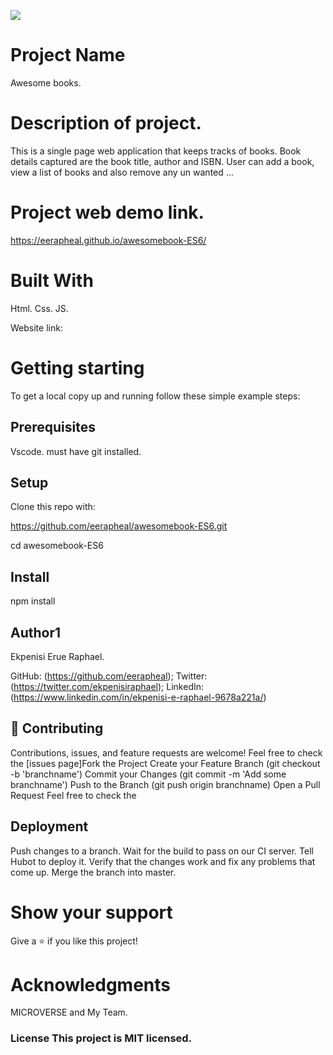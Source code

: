 ![](https://img.shields.io/badge/Microverse-blueviolet)

# Project Name
Awesome books.

# Description of project.
This is a single page web application that keeps tracks of books. Book details captured are the book title, author and ISBN. User can add a book, view a list of books and also remove any un wanted …

# Project web demo link.
https://eerapheal.github.io/awesomebook-ES6/

# Built With
Html. Css. JS.

Website link:
# Getting starting
To get a local copy up and running follow these simple example steps:

## Prerequisites
Vscode. must have git installed.

## Setup
Clone this repo with:

https://github.com/eerapheal/awesomebook-ES6.git

cd awesomebook-ES6

## Install
npm install

## Author1
Ekpenisi Erue Raphael.

GitHub: (https://github.com/eerapheal);
Twitter: (https://twitter.com/ekpenisiraphael);
LinkedIn: (https://www.linkedin.com/in/ekpenisi-e-raphael-9678a221a/)

## 🤝 Contributing
Contributions, issues, and feature requests are welcome! Feel free to check the [issues page]Fork the Project Create your Feature Branch (git checkout -b 'branchname') Commit your Changes (git commit -m 'Add some branchname') Push to the Branch (git push origin branchname) Open a Pull Request Feel free to check the

## Deployment
Push changes to a branch. Wait for the build to pass on our CI server. Tell Hubot to deploy it. Verify that the changes work and fix any problems that come up. Merge the branch into master.

# Show your support
Give a ⭐️ if you like this project!

# Acknowledgments
 MICROVERSE and My Team.

### License This project is MIT licensed.